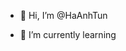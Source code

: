 - 👋 Hi, I’m @HaAnhTun

- 🌱 I’m currently learning 

<!---
HaAnhTun/HaAnhTun is a ✨ special ✨ repository because its `README.md` (this file) appears on your GitHub profile.
You can click the Preview link to take a look at your changes.
--->
